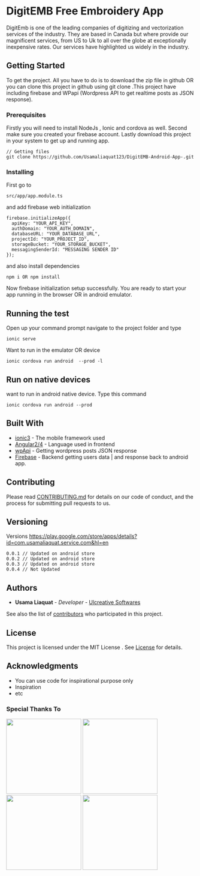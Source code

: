 
# DigitEMB Free Embroidery App

DigitEmb is one of the leading companies of digitizing and vectorization services of the industry.
They are based in Canada but where provide our magnificent services, from US to Uk to all over the globe at exceptionally inexpensive rates. Our services have highlighted us widely in the industry.

## Getting Started
To get the project. All you have to do is to download the zip file in github OR you can clone this 
project in github using git clone .This project have including firebase and WPapi (Wordpress API to get realtime posts as JSON response).

### Prerequisites
Firstly you will need to install NodeJs , Ionic and cordova as well. Second make sure you created your firebase account. Lastly download this project in your system to get up and running app.  


```
// Getting files
git clone https://github.com/Usamaliaquat123/DigitEMB-Android-App-.git
```

### Installing

First go to 
```
src/app/app.module.ts
```
and add firebase web initialization 
```
firebase.initializeApp({
  apiKey: "YOUR_API_KEY",
  authDomain: "YOUR_AUTH_DOMAIN",
  databaseURL: "YOUR_DATABASE_URL",
  projectId: "YOUR_PROJECT_ID",
  storageBucket: "YOUR_STORAGE_BUCKET",
  messagingSenderId: "MESSAGING SENDER ID"
});
```

and also install dependencies 
```
npm i OR npm install
```
Now firebase initialization setup successfully. You are ready to start your app running in the browser OR in android emulator.


## Running the test

Open up your command prompt navigate to the project folder and type 
```
ionic serve
```
Want to run in the emulator OR device
```
ionic cordova run android  --prod -l
```


## Run on native devices
want to run in android native device. Type this command
```
ionic cordova run android --prod
``` 


## Built With

* [ionic3](https://ionicframework.com/) - The mobile framework used
* [Angular2/4](https://angular.io/) - Language used in frontend
* [wpApi](http://v2.wp-api.org/) - Getting wordpress posts JSON response
* [Firebase](https://firebase.google.com/) - Backend getting users data | and response back to android app.
## Contributing

Please read [CONTRIBUTING.md](https://github.com/Usamaliaquat123/DigitEMB-Android-App-/blob/master/CONTRIBUTING.md) for details on our code of conduct, and the process for submitting pull requests to us.

## Versioning
Versions
https://play.google.com/store/apps/details?id=com.usamaliaquat.service.com&hl=en
```
0.0.1 // Updated on android store
0.0.2 // Updated on android store
0.0.3 // Updated on android store
0.0.4 // Not Updated
```

## Authors

* **Usama Liaquat** - *Developer* - [Ulcreative Softwares](https://ulcreativeweb.wordpress.com/)

See also the list of [contributors](https://github.com/Usamaliaquat123/DigitEMB-Android-App-/graphs/contributors) who participated in this project.

## License

This project is licensed under the MIT License . See [License](https://github.com/Usamaliaquat123/DigitEMB-Android-App-/blob/master/LICENSE) for details.

## Acknowledgments

* You can use code for inspirational purpose only
* Inspiration
* etc


### Special Thanks To

<div style="display:inline;">

<img src="https://angular.io/assets/images/logos/angular/angular.png" width="200">
<img src="https://camo.githubusercontent.com/1c4cc9d7e61489e179f5c70a3f493b1f8a0b6e70/68747470733a2f2f63646e2e61757468302e636f6d2f626c6f672f616c7465726e6174697665732d746f2d6e61746976652d6d6f62696c652d646576656c6f706d656e742f696f6e69632d6c6f676f2e706e67" width="200">

<img src="https://cdn.dribbble.com/users/528264/screenshots/3140440/firebase_logo.png" width="200">

<img src="https://s.w.org/about/images/logos/wordpress-logo-stacked-rgb.png" width="200">
</div>
